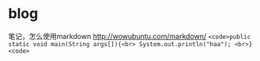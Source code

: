 blog
====
笔记，怎么使用markdown
http://wowubuntu.com/markdown/
`
<code>public static void main(String args[]){<br>
  System.out.println("haa");
<br>}<code>
`
